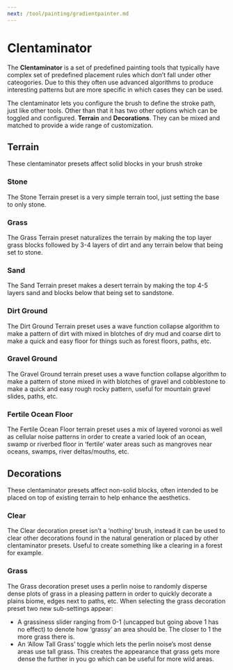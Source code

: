 ```yaml
---
next: /tool/painting/gradientpainter.md
---
```


# Clentaminator

The **Clentaminator** is a set of predefined painting tools that typically have complex set of predefined placement rules which don’t fall under other cateogories. Due to this they often use advanced algorithms to produce interesting patterns but are more specific in which cases they can be used.

The clentaminator lets you configure the brush to define the stroke path, just like other tools. Other than that it has two other options which can be toggled and configured. **Terrain** and **Decorations**. They can be mixed and matched to provide a wide range of customization.

## Terrain

These clentaminator presets affect solid blocks in your brush stroke

### Stone

The Stone Terrain preset is a very simple terrain tool, just setting the base to only stone.

### Grass

The Grass Terrain preset naturalizes the terrain by making the top layer grass blocks followed by 3-4 layers of dirt and any terrain below that being set to stone.

### Sand

The Sand Terrain preset makes a desert terrain by making the top 4-5 layers sand and blocks below that being set to sandstone.

### Dirt Ground

The Dirt Ground Terrain preset uses a wave function collapse algorithm to make a pattern of dirt with mixed in blotches of dry mud and coarse dirt to make a quick and easy floor for things such as forest floors, paths, etc.

### Gravel Ground

The Gravel Ground terrain preset uses a wave function collapse algorithm to make a pattern of stone mixed in with blotches of gravel and cobblestone to make a quick and easy rough rocky pattern, useful for mountain gravel slides, paths, etc.

### Fertile Ocean Floor

The Fertile Ocean Floor terrain preset uses a mix of layered voronoi as well as cellular noise patterns in order to create a varied look of an ocean, swamp or riverbed floor in ‘fertile’ water areas such as mangroves near oceans, swamps, river deltas/mouths, etc.

## Decorations

These clentaminator presets affect non-solid blocks, often intended to be placed on top of existing terrain to help enhance the aesthetics.

### Clear

The Clear decoration preset isn’t a ‘nothing’ brush, instead it can be used to clear other decorations found in the natural generation or placed by other clentaminator presets. Useful to create something like a clearing in a forest for example.

### Grass

The Grass decoration preset uses a perlin noise to randomly disperse dense plots of grass in a pleasing pattern in order to quickly decorate a plains biome, edges next to paths, etc. When selecting the grass decoration preset two new sub-settings appear:

- A grassiness slider ranging from 0-1 (uncapped but going above 1 has no effect) to denote how ‘grassy’ an area should be. The closer to 1 the more grass there is.
- An ‘Allow Tall Grass’ toggle which lets the perlin noise’s most dense areas use tall grass. This creates the appearance that grass gets more dense the further in you go which can be useful for more wild areas.
